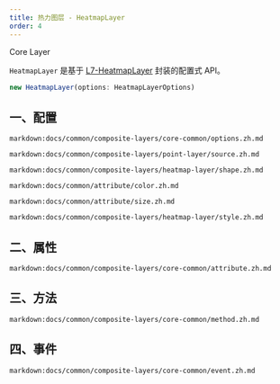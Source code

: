 ```yaml
---
title: 热力图层 - HeatmapLayer
order: 4
---
```


<tag color="blue" text="Core Layer">Core Layer</tag>

`HeatmapLayer` 是基于 [L7-HeatmapLayer](https://l7.antv.vision/zh/docs/api/heatmap_layer/heatmap) 封装的配置式 API。

```ts
new HeatmapLayer(options: HeatmapLayerOptions)
```

## 一、配置

`markdown:docs/common/composite-layers/core-common/options.zh.md`

`markdown:docs/common/composite-layers/point-layer/source.zh.md`

`markdown:docs/common/composite-layers/heatmap-layer/shape.zh.md`

`markdown:docs/common/attribute/color.zh.md`

`markdown:docs/common/attribute/size.zh.md`

`markdown:docs/common/composite-layers/heatmap-layer/style.zh.md`

## 二、属性

`markdown:docs/common/composite-layers/core-common/attribute.zh.md`

## 三、方法

`markdown:docs/common/composite-layers/core-common/method.zh.md`

## 四、事件

`markdown:docs/common/composite-layers/core-common/event.zh.md`
